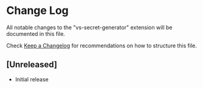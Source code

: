 # Change Log

All notable changes to the "vs-secret-generator" extension will be documented in this file.

Check [Keep a Changelog](http://keepachangelog.com/) for recommendations on how to structure this file.

## [Unreleased]

- Initial release
